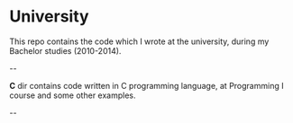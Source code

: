 University
==========

This repo contains the code which I wrote at the university, during my Bachelor studies (2010-2014). 

--

**C** dir contains code written in C programming language, at Programming I course and some other examples.

--
